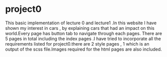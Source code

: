 # project0
 This basic implementation of lecture 0 and lecture1 .In this website I have shown my interest in cars , by explaining cars that had an impact on this world.Every page has button tab to navigate through each pages. There are 5 pages in total including the index pages .I have tried to incorporate all the requirements listed for project0.there are 2 style pages , 1 which is an output of the scss file.Images required for the html pages are also included.